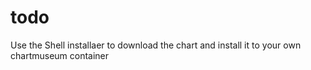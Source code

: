 # todo

Use the Shell installaer to download the chart and install it to your own chartmuseum container

